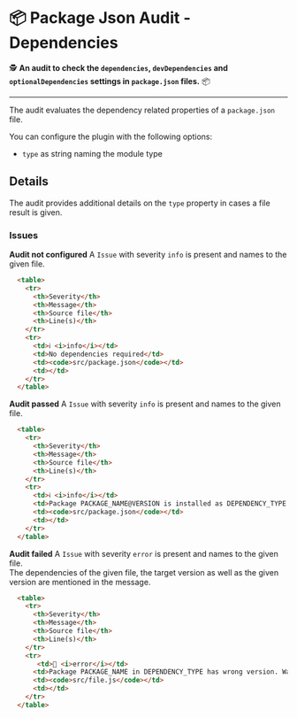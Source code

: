 # 📦 Package Json Audit - Dependencies

🕵️ **An audit to check the `dependencies`, `devDependencies` and `optionalDependencies` settings in `package.json` files.** 📦

---

The audit evaluates the dependency related properties of a `package.json` file.

You can configure the plugin with the following options:

- `type` as string naming the module type

## Details

The audit provides additional details on the `type` property in cases a file result is given.

### Issues

**Audit not configured**
A `Issue` with severity `info` is present and names to the given file.

```md
  <table>
    <tr>
      <th>Severity</th>
      <th>Message</th>
      <th>Source file</th>
      <th>Line(s)</th>
    </tr>
    <tr>
      <td>ℹ️ <i>info</i></td>
      <td>No dependencies required</td>
      <td><code>src/package.json</code></td>
      <td></td>
    </tr>
  </table>
```

**Audit passed**
A `Issue` with severity `info` is present and names to the given file.

```md
  <table>
    <tr>
      <th>Severity</th>
      <th>Message</th>
      <th>Source file</th>
      <th>Line(s)</th>
    </tr>
    <tr>
      <td>ℹ️ <i>info</i></td>
      <td>Package PACKAGE_NAME@VERSION is installed as DEPENDENCY_TYPE.</td>
      <td><code>src/package.json</code></td>
      <td></td>
    </tr>
  </table>
```

**Audit failed**
A `Issue` with severity `error` is present and names to the given file.  
The dependencies of the given file, the target version as well as the given version are mentioned in the message.

```md
  <table>
    <tr>
      <th>Severity</th>
      <th>Message</th>
      <th>Source file</th>
      <th>Line(s)</th>
    </tr>
    <tr>
       <td>🚨 <i>error</i></td>
      <td>Package PACKAGE_NAME in DEPENDENCY_TYPE has wrong version. Wanted TARGET_VERSION but got GIVEN_VERSION</td>
      <td><code>src/file.js</code></td>
      <td></td>
    </tr>
  </table>
```
